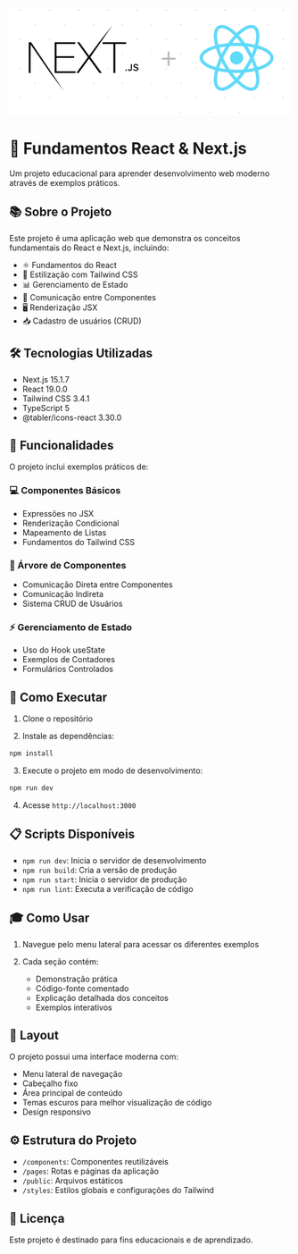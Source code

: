 ![React & Next.js](public/React-Nextjs.png)

#

# 🚀 Fundamentos React & Next.js

Um projeto educacional para aprender desenvolvimento web moderno através de exemplos práticos.

## 📚 Sobre o Projeto

Este projeto é uma aplicação web que demonstra os conceitos fundamentais do React e Next.js, incluindo:

- ⚛️ Fundamentos do React
- 🎨 Estilização com Tailwind CSS
- 📊 Gerenciamento de Estado
- 🔄 Comunicação entre Componentes
- 🖥️ Renderização JSX
- 📥 Cadastro de usuários (CRUD)

## 🛠️ Tecnologias Utilizadas

- Next.js 15.1.7
- React 19.0.0
- Tailwind CSS 3.4.1
- TypeScript 5
- @tabler/icons-react 3.30.0

## 🎯 Funcionalidades

O projeto inclui exemplos práticos de:

### 💻 Componentes Básicos

- Expressões no JSX
- Renderização Condicional
- Mapeamento de Listas
- Fundamentos do Tailwind CSS

### 🌳 Árvore de Componentes

- Comunicação Direta entre Componentes
- Comunicação Indireta
- Sistema CRUD de Usuários

### ⚡ Gerenciamento de Estado

- Uso do Hook useState
- Exemplos de Contadores
- Formulários Controlados

## 🚀 Como Executar

1. Clone o repositório

2. Instale as dependências:

```bash
npm install
```

3. Execute o projeto em modo de desenvolvimento:

```bash
npm run dev
```

4. Acesse `http://localhost:3000`

## 📋 Scripts Disponíveis

- `npm run dev`: Inicia o servidor de desenvolvimento
- `npm run build`: Cria a versão de produção
- `npm run start`: Inicia o servidor de produção
- `npm run lint`: Executa a verificação de código

## 🎓 Como Usar

1. Navegue pelo menu lateral para acessar os diferentes exemplos

2. Cada seção contém:
   - Demonstração prática
   - Código-fonte comentado
   - Explicação detalhada dos conceitos
   - Exemplos interativos

## 🎨 Layout

O projeto possui uma interface moderna com:

- Menu lateral de navegação
- Cabeçalho fixo
- Área principal de conteúdo
- Temas escuros para melhor visualização de código
- Design responsivo

## ⚙️ Estrutura do Projeto

- `/components`: Componentes reutilizáveis
- `/pages`: Rotas e páginas da aplicação
- `/public`: Arquivos estáticos
- `/styles`: Estilos globais e configurações do Tailwind

## 📝 Licença

Este projeto é destinado para fins educacionais e de aprendizado.
